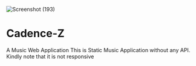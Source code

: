 ![Screenshot (193)](https://user-images.githubusercontent.com/86781764/177690566-84c0a14d-cec5-4d75-b2b5-cfd1ccb9e4bf.png)
# Cadence-Z
A Music Web Application 
This is Static Music Application without any API. 
Kindly note that it is not responsive
